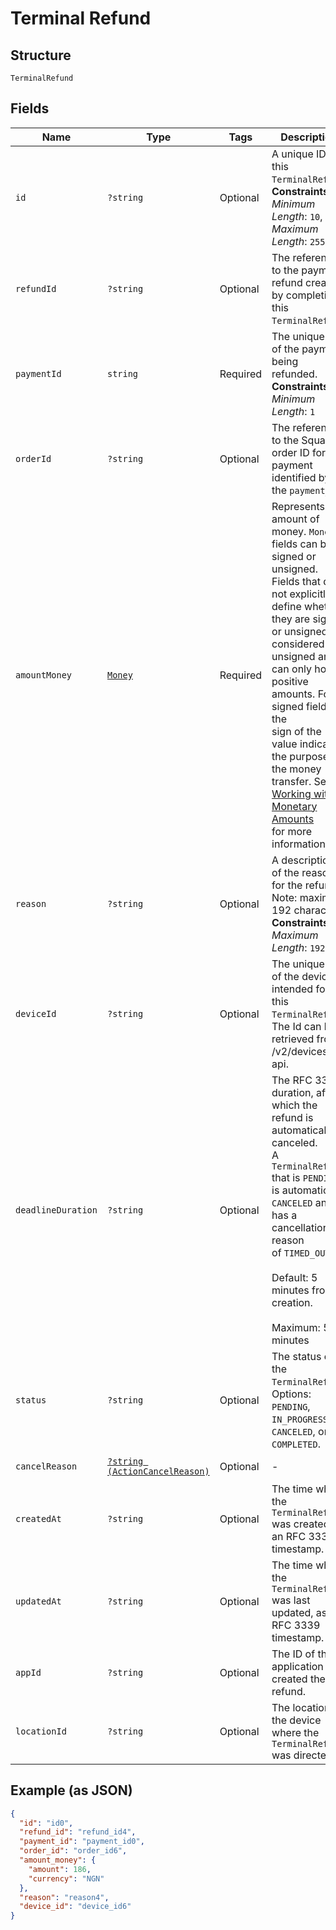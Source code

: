 
# Terminal Refund

## Structure

`TerminalRefund`

## Fields

| Name | Type | Tags | Description | Getter | Setter |
|  --- | --- | --- | --- | --- | --- |
| `id` | `?string` | Optional | A unique ID for this `TerminalRefund`.<br>**Constraints**: *Minimum Length*: `10`, *Maximum Length*: `255` | getId(): ?string | setId(?string id): void |
| `refundId` | `?string` | Optional | The reference to the payment refund created by completing this `TerminalRefund`. | getRefundId(): ?string | setRefundId(?string refundId): void |
| `paymentId` | `string` | Required | The unique ID of the payment being refunded.<br>**Constraints**: *Minimum Length*: `1` | getPaymentId(): string | setPaymentId(string paymentId): void |
| `orderId` | `?string` | Optional | The reference to the Square order ID for the payment identified by the `payment_id`. | getOrderId(): ?string | setOrderId(?string orderId): void |
| `amountMoney` | [`Money`](../../doc/models/money.md) | Required | Represents an amount of money. `Money` fields can be signed or unsigned.<br>Fields that do not explicitly define whether they are signed or unsigned are<br>considered unsigned and can only hold positive amounts. For signed fields, the<br>sign of the value indicates the purpose of the money transfer. See<br>[Working with Monetary Amounts](../../https://developer.squareup.com/docs/build-basics/working-with-monetary-amounts)<br>for more information. | getAmountMoney(): Money | setAmountMoney(Money amountMoney): void |
| `reason` | `?string` | Optional | A description of the reason for the refund.<br>Note: maximum 192 characters<br>**Constraints**: *Maximum Length*: `192` | getReason(): ?string | setReason(?string reason): void |
| `deviceId` | `?string` | Optional | The unique ID of the device intended for this `TerminalRefund`.<br>The Id can be retrieved from /v2/devices api. | getDeviceId(): ?string | setDeviceId(?string deviceId): void |
| `deadlineDuration` | `?string` | Optional | The RFC 3339 duration, after which the refund is automatically canceled.<br>A `TerminalRefund` that is `PENDING` is automatically `CANCELED` and has a cancellation reason<br>of `TIMED_OUT`.<br><br>Default: 5 minutes from creation.<br><br>Maximum: 5 minutes | getDeadlineDuration(): ?string | setDeadlineDuration(?string deadlineDuration): void |
| `status` | `?string` | Optional | The status of the `TerminalRefund`.<br>Options: `PENDING`, `IN_PROGRESS`, `CANCELED`, or `COMPLETED`. | getStatus(): ?string | setStatus(?string status): void |
| `cancelReason` | [`?string (ActionCancelReason)`](../../doc/models/action-cancel-reason.md) | Optional | - | getCancelReason(): ?string | setCancelReason(?string cancelReason): void |
| `createdAt` | `?string` | Optional | The time when the `TerminalRefund` was created, as an RFC 3339 timestamp. | getCreatedAt(): ?string | setCreatedAt(?string createdAt): void |
| `updatedAt` | `?string` | Optional | The time when the `TerminalRefund` was last updated, as an RFC 3339 timestamp. | getUpdatedAt(): ?string | setUpdatedAt(?string updatedAt): void |
| `appId` | `?string` | Optional | The ID of the application that created the refund. | getAppId(): ?string | setAppId(?string appId): void |
| `locationId` | `?string` | Optional | The location of the device where the `TerminalRefund` was directed. | getLocationId(): ?string | setLocationId(?string locationId): void |

## Example (as JSON)

```json
{
  "id": "id0",
  "refund_id": "refund_id4",
  "payment_id": "payment_id0",
  "order_id": "order_id6",
  "amount_money": {
    "amount": 186,
    "currency": "NGN"
  },
  "reason": "reason4",
  "device_id": "device_id6"
}
```


